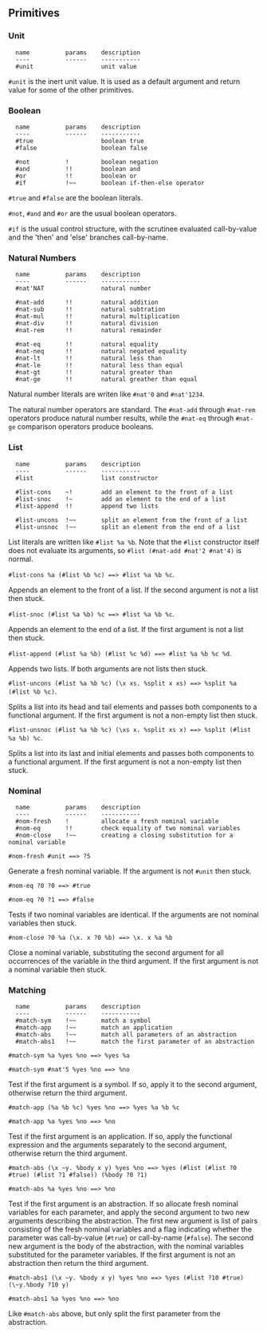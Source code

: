 
## Primitives

### Unit

```
  name          params    description
  ----          ------    -----------
  #unit                   unit value
```

``#unit`` is the inert unit value. It is used as a default argument and return value for some of the other primitives.


### Boolean

```
  name          params    description
  ----          ------    -----------
  #true                   boolean true
  #false                  boolean false

  #not          !         boolean negation
  #and          !!        boolean and
  #or           !!        boolean or
  #if           !~~       boolean if-then-else operator
```

``#true`` and ``#false`` are the boolean literals.

``#not``, ``#and`` and ``#or`` are the usual boolean operators.

``#if`` is the usual control structure, with the scrutinee evaluated call-by-value and the 'then' and 'else' branches call-by-name.


### Natural Numbers

```
  name          params    description
  ----          ------    -----------
  #nat'NAT                natural number

  #nat-add      !!        natural addition
  #nat-sub      !!        natural subtration
  #nat-mul      !!        natural multiplication
  #nat-div      !!        natural division
  #nat-rem      !!        natural remainder

  #nat-eq       !!        natural equality
  #nat-neq      !!        natural negated equality
  #nat-lt       !!        natural less than
  #nat-le       !!        natural less than equal
  #nat-gt       !!        natural greater than
  #nat-ge       !!        natural greather than equal
```

Natural number literals are writen like ``#nat'0`` and ``#nat'1234``.

The natural number operators are standard. The ``#nat-add`` through ``#nat-rem`` operators produce natural number results, while the ``#nat-eq`` through ``#nat-ge`` comparison operators produce booleans.


### List

```
  name          params    description
  ----          ------    -----------
  #list                   list constructor

  #list-cons    ~!        add an element to the front of a list
  #list-snoc    !~        add an element to the end of a list
  #list-append  !!        append two lists

  #list-uncons  !~~       split an element from the front of a list
  #list-unsnoc  !~~       split an element from the end of a list
```

List literals are written like ``#list %a %b``. Note that the ``#list`` constructor itself does not evaluate its arguments, so ``#list (#nat-add #nat'2 #nat'4)`` is normal.

``#list-cons %a (#list %b %c) ==> #list %a %b %c``.

Appends an element to the front of a list. If the second argument is not a list then stuck.


``#list-snoc (#list %a %b) %c ==> #list %a %b %c``.

Appends an element to the end of a list. If the first argument is not a list then stuck.


``#list-append (#list %a %b) (#list %c %d) ==> #list %a %b %c %d``.

Appends two lists. If both arguments are not lists then stuck.


``#list-uncons (#list %a %b %c) (\x xs. %split x xs) ==> %split %a (#list %b %c)``.

Splits a list into its head and tail elements and passes both components to a functional argument. If the first argument is not a non-empty list then stuck.

``#list-unsnoc (#list %a %b %c) (\xs x. %split xs x) ==> %split (#list %a %b) %c``.

Splits a list into its last and initial elements and passes both components to a functional argument. If the first argument is not a non-empty list then stuck.


### Nominal

```
  name          params    description
  ----          ------    -----------
  #nom-fresh    !         allocate a fresh nominal variable
  #nom-eq       !!        check equality of two nominal variables
  #nom-close    !~~       creating a closing substitution for a nominal variable
```

``#nom-fresh #unit ==> ?5``

Generate a fresh nominal variable. If the argument is not ``#unit`` then stuck.


``#nom-eq ?0 ?0 ==> #true``

``#nom-eq ?0 ?1 ==> #false``

Tests if two nominal variables are identical. If the arguments are not nominal variables then stuck.


``#nom-close ?0 %a (\x. x ?0 %b) ==> \x. x %a %b``

Close a nominal variable, substituting the second argument for all occurrences of the variable in the third argument. If the first argument is not a nominal variable then stuck.


### Matching

```
  name          params    description
  ----          ------    -----------
  #match-sym    !~~       match a symbol
  #match-app    !~~       match an application
  #match-abs    !~~       match all parameters of an abstraction
  #match-abs1   !~~       match the first parameter of an abstraction
```

``#match-sym %a %yes %no ==> %yes %a``

``#match-sym #nat'5 %yes %no ==> %no``

Test if the first argument is a symbol. If so, apply it to the second argument, otherwise return the third argument.


``#match-app (%a %b %c) %yes %no ==> %yes %a %b %c``

``#match-app %a %yes %no ==> %no``

Test if the first argument is an application. If so, apply the functional expression and the arguments separately to the second argument, otherwise return the third argument.


``#match-abs (\x ~y. %body x y) %yes %no ==> %yes (#list (#list ?0 #true) (#list ?1 #false)) (%body ?0 ?1)``

``#match-abs %a %yes %no ==> %no``

Test if the first argument is an abstraction. If so allocate fresh nominal variables for each parameter, and apply the second argument to two new arguments describing the abstraction. The first new argument is list of pairs consisting of the fresh nominal variables and a flag indicating whether the parameter was call-by-value (``#true``)  or call-by-name (``#false``). The second new argument is the body of the abstraction, with the nominal variables substituted for the parameter variables. If the first argument is not an abstraction then return the third argument.


``#match-abs1 (\x ~y. %body x y) %yes %no ==> %yes (#list ?10 #true) (\~y.%body ?10 y)``

``#match-abs1 %a %yes %no ==> %no``

Like ``#match-abs`` above, but only split the first parameter from the abstraction.


